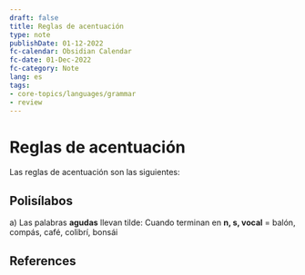 ```yaml
---
draft: false
title: Reglas de acentuación
type: note
publishDate: 01-12-2022
fc-calendar: Obsidian Calendar
fc-date: 01-Dec-2022
fc-category: Note
lang: es
tags:
- core-topics/languages/grammar
- review
---
```


# Reglas de acentuación

Las reglas de acentuación son las siguientes:

## Polisílabos

a) Las palabras **agudas** llevan tilde:
Cuando terminan en **n, s, vocal** = balón, compás, café, colibrí, bonsái 




## References

